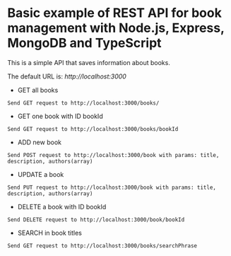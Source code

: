 # Basic example of REST API for book management with Node.js, Express, MongoDB and TypeScript

This is a simple API that saves information about books.

The default URL is: *http://localhost:3000*

+ GET all books

```
Send GET request to http://localhost:3000/books/
```
+ GET one book with ID bookId
```
Send GET request to http://localhost:3000/books/bookId
```
+ ADD new book
```
Send POST request to http://localhost:3000/book with params: title, description, authors(array)
```
+ UPDATE a book
```
Send PUT request to http://localhost:3000/book with params: title, description, authors(array)
```
+ DELETE a book with ID bookId
```
Send DELETE request to http://localhost:3000/book/bookId
```
+ SEARCH in book titles
```
Send GET request to http://localhost:3000/books/searchPhrase
```

